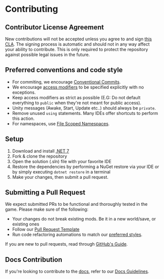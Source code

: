 # Contributing

## Contributor License Agreement
New contributions will not be accepted unless you agree to and sign [this CLA](CLA/CLA.md). The signing process is automatic and should not in any way affect your ability to contribute. This is only required to protect the repository against possible legal issues in the future.

## Preferred conventions and code style
* For commiting, we encourage [Conventional Commits](https://www.conventionalcommits.org/en/v1.0.0/#summary).
* We encourage [access modifiers](https://learn.microsoft.com/en-us/dotnet/csharp/programming-guide/classes-and-structs/access-modifiers) to be specified explicitly with no exceptions.
* Keep access modifiers as strict as possible (E.G: Do not default everything to `public` when they're not meant for public access).
* Unity messages (Awake, Start, Update etc..) should always be `private`.
* Remove unused `using` statements. Many IDEs offer shortcuts to perform this action.
* For namespaces, use [File Scoped Namespaces](https://learn.microsoft.com/en-us/dotnet/csharp/language-reference/proposals/csharp-10.0/file-scoped-namespaces).

## Setup
1. Download and install [.NET 7](https://dotnet.microsoft.com/en-us/download/dotnet/7.0)
2. Fork & clone the repository
3. Open the solution (.sln) file with your favorite IDE
4. Restore the dependencies by performing a NuGet restore via your IDE or by simply executing `dotnet restore` in a terminal
5. Make your changes, then submit a pull request.

## Submitting a Pull Request
We expect submitted PRs to be functional and thoroughly tested in the game. Please make sure of the following:
* Your changes do not break existing mods. Be it in a new world/save, or existing ones
* Follow our [Pull Request Template](.github/PULL_REQUEST_TEMPLATE.md)
* Run code refactoring automations to match our [preferred styles](#preferred-conventions-and-code-style).

If you are new to pull requests, read through [GitHub's Guide](https://docs.github.com/en/pull-requests/collaborating-with-pull-requests/proposing-changes-to-your-work-with-pull-requests/about-pull-requests).

## Docs Contribution
If you're looking to contribute to the [docs](https://subnauticamodding.github.io/Nautilus), refer to our [Docs Guidelines](Nautilus/Documentation/README.md).